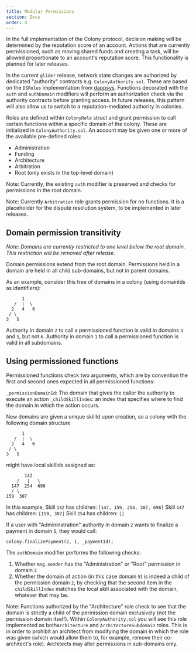 ```yaml
---
title: Modular Permissions
section: Docs
order: 4
---
```


In the full implementation of the Colony protocol, decision making will be determined by the reputation score of an account. Actions that are currently permissioned, such as moving shared funds and creating a task, will be allowed proportionate to an account's reputation score. This functionality is planned for later releases.

In the current `glider` release, network state changes are authorized by dedicated "authority" contracts e.g. `ColonyAuthority.sol`. These are based on the `DSRoles` implementation from [dappsys](https://github.com/dapphub/dappsys-monolithic). Functions decorated with the `auth` and `authDomain` modifiers will perform an authorization check via the authority contracts before granting access. In future releases, this pattern will also allow us to switch to a reputation-mediated authority in colonies.

Roles are defined within `ColonyRole` struct and grant permission to call certain functions within a specific domain of the colony. These are initialized in `ColonyAuthority.sol`. An account may be given one or more of the available pre-defined roles:

* Administration
* Funding
* Architecture
* Arbitration
* Root (only exists in the top-level domain)

Note: Currently, the existing `auth` modifier is preserved and checks for permissions in the root domain.

Note: Currently `Arbitration` role grants permission for no functions. It is a placeholder for the dispute resolution system, to be implemented in later releases.

## Domain permission transitivity
*Note: Domains are currently restricted to one level below the root domain. This restriction will be removed after release.*

Domain permissions extend from the root domain. Permissions held in a domain are held in all child sub-domains, but not in parent domains.

As an example, consider this tree of domains in a colony (using domainIds as identifiers):

```
      1
   /  |  \
  2   4   6
 / \  
3   5
```

Authority in domain `2` to call a permissioned function is valid in domains `3` and `5`, but not `6`. Authority in domain `1` to call a permissioned function is valid in all subdomains.

## Using permissioned functions
Permissioned functions check two arguments, which are by convention the first and second ones expected in all permissioned functions:

`_permissionDomainId`: The domain that gives the caller the authority to execute an action
`_childSkillIndex`: an index that specifies where to find the domain in which the action occurs.

New domains are given a unique skillId upon creation, so a colony with the following domain structure
```
      1
   /  |  \
  2   4   6
 / \  
3   5
```
might have local skillIds assigned as:
```
       142
    /   |   \
  147  254  696
  / \  
159  307
```

In this example,
Skill `142` has children: `[147, 159, 254, 307, 696]`
Skill `147` has children: `[159, 307]`
Skill `254` has children: `[]`

If a user with "Admininstration" authority in domain `2` wants to finalize a payment in domain `5`, they would call:

```
colony.finalizePayment(2, 1, _paymentId);
```

The `authDomain` modifier performs the following checks:

1) Whether `msg.sender` has the "Administration" or "Root" permission in domain `2`
2) Whether the domain of action (in this case domain `5`) is indeed a child of the permission domain `2`, by checking that the second item in the `childSkillIndex` matches the local skill associated with the domain, whatever that may be.   

Note: Functions authorized by the "Architecture" role check to see that the domain is strictly a child of the permission domain exclusively (not the permission domain itself). Within `ColonyAuthority.sol` you will see this role implemented as both`Architecture` and `ArchitectureSubdomain` roles. This is in order to prohibit an architect from modifying the domain in which the role was given (which would allow them to, for example, remove their co-architect's role). Architects may alter permissions in sub-domains only.

